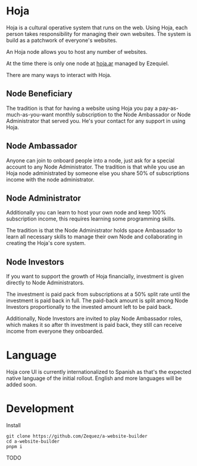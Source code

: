 # Hoja

Hoja is a cultural operative system that runs on the web. Using Hoja, each person takes responsibility for managing their own websites. The system is build as a patchwork of everyone's websites.

An Hoja node allows you to host any number of websites.

At the time there is only one node at [hoja.ar](https://hoja.ar) managed by Ezequiel.

There are many ways to interact with Hoja.

## Node Beneficiary

The tradition is that for having a website using Hoja you pay a pay-as-much-as-you-want monthly subscription to the Node Ambassador or Node Administrator that served you. He's your contact for any support in using Hoja.

## Node Ambassador

Anyone can join to onboard people into a node, just ask for a special account to any Node Administrator. The tradition is that while you use an Hoja node administrated by someone else you share 50% of subscriptions income with the node administrator.

## Node Administrator

Additionally you can learn to host your own node and keep 100% subscription income, this requires learning some programming skills.

The tradition is that the Node Administrator holds space Ambassador to learn all necessary skills to manage their own Node and collaborating in creating the Hoja's core system.


## Node Investors

If you want to support the growth of Hoja financially, investment is given directly to Node Administrators.

The investment is paid pack from subscriptions at a 50% split rate until the investment is paid back in full. The paid-back amount is split among Node Investors proportionally to the invested amount left to be paid back.

Additionally, Node Investors are invited to play Node Ambassador roles, which makes it so after th
investment is paid back, they still can receive income from everyone they onboarded.

# Language

Hoja core UI is currently internationalized to Spanish as that's the expected native language of the initial rollout. English and more languages will be added soon.

# Development

Install

```
git clone https://github.com/Zequez/a-website-builder
cd a-website-builder
pnpm i
```

TODO